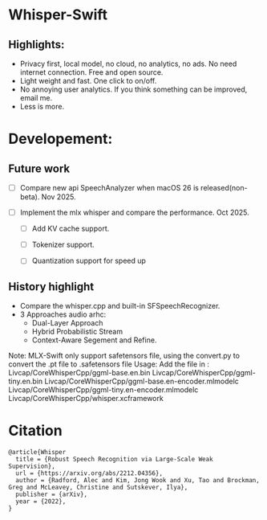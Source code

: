 # Whisper-Swift


## Highlights:
- Privacy first, local model, no cloud, no analytics, no ads. No need internet connection. Free and open source. 
- Light weight and fast. One click to on/off.
- No annoying user analytics. If you think something can be improved, email me.
- Less is more. 






# Developement:

## Future work

- [ ] Compare new api SpeechAnalyzer when macOS 26 is released(non-beta). Nov 2025.

- [ ] Implement the mlx whisper and compare the performance. Oct 2025.
   - [ ] Add KV cache support. 
   - [ ] Tokenizer support. 
   - [ ] Quantization support for speed up 


## History highlight
- Compare the whisper.cpp and built-in SFSpeechRecognizer. 
- 3 Approaches audio arhc: 
  - Dual-Layer Approach
  - Hybrid Probabilistic Stream 
  - Context-Aware Segement and Refine.

Note:
MLX-Swift only support safetensors file, using the convert.py to convert the .pt file to .safetensors file
Usage:
Add the file in : 
Livcap/CoreWhisperCpp/ggml-base.en.bin
Livcap/CoreWhisperCpp/ggml-tiny.en.bin
Livcap/CoreWhisperCpp/ggml-base.en-encoder.mlmodelc
Livcap/CoreWhisperCpp/ggml-tiny.en-encoder.mlmodelc
Livcap/CoreWhisperCpp/whisper.xcframework

# Citation

```
@article{Whisper
  title = {Robust Speech Recognition via Large-Scale Weak Supervision},
  url = {https://arxiv.org/abs/2212.04356},
  author = {Radford, Alec and Kim, Jong Wook and Xu, Tao and Brockman, Greg and McLeavey, Christine and Sutskever, Ilya},
  publisher = {arXiv},
  year = {2022},
}
```